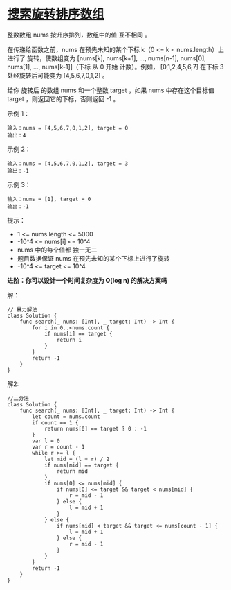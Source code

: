
# [搜索旋转排序数组](https://leetcode-cn.com/problems/search-in-rotated-sorted-array/)

整数数组 nums 按升序排列，数组中的值 互不相同 。

在传递给函数之前，nums 在预先未知的某个下标 k（0 <= k < nums.length）上进行了 旋转，使数组变为 [nums[k], nums[k+1], ..., nums[n-1], nums[0], nums[1], ..., nums[k-1]]（下标 从 0 开始 计数）。例如， [0,1,2,4,5,6,7] 在下标 3 处经旋转后可能变为 [4,5,6,7,0,1,2] 。

给你 旋转后 的数组 nums 和一个整数 target ，如果 nums 中存在这个目标值 target ，则返回它的下标，否则返回 -1 。

示例 1：
```
输入：nums = [4,5,6,7,0,1,2], target = 0
输出：4
```
示例 2：
```
输入：nums = [4,5,6,7,0,1,2], target = 3
输出：-1
```
示例 3：
```
输入：nums = [1], target = 0
输出：-1 
```

提示：

* 1 <= nums.length <= 5000
* -10^4 <= nums[i] <= 10^4
* nums 中的每个值都 独一无二
* 题目数据保证 nums 在预先未知的某个下标上进行了旋转
* -10^4 <= target <= 10^4



**进阶：你可以设计一个时间复杂度为 O(log n) 的解决方案吗**

解：
```
// 暴力解法
class Solution {
    func search(_ nums: [Int], _ target: Int) -> Int {
        for i in 0..<nums.count {
            if nums[i] == target {
                return i
            }
        }
        return -1
    }
}

```

解2:
```
//二分法
class Solution {
    func search(_ nums: [Int], _ target: Int) -> Int {
        let count = nums.count
        if count == 1 {
            return nums[0] == target ? 0 : -1
        }
        var l = 0
        var r = count - 1
        while r >= l {
            let mid = (l + r) / 2
            if nums[mid] == target {
                return mid
            }
            if nums[0] <= nums[mid] {
                if nums[0] <= target && target < nums[mid] {
                    r = mid - 1
                } else {
                    l = mid + 1
                }
            } else {
                if nums[mid] < target && target <= nums[count - 1] {
                    l = mid + 1
                } else {
                    r = mid - 1
                }
            }
        }
        return -1
    }
}

```
